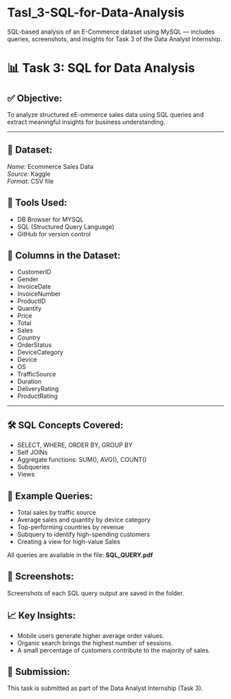 # Tasl_3-SQL-for-Data-Analysis
SQL-based analysis of an E-Commerce dataset using MySQL — includes queries, screenshots, and insights for Task 3 of the Data Analyst Internship.

# 📊 Task 3: SQL for Data Analysis

## ✅ Objective:
To analyze structured eE-ommerce sales data using SQL queries and extract meaningful insights for business understanding.

---

## 📁 Dataset:
*Name:* Ecommerce Sales Data  
*Source:* Kaggle  
*Format:* CSV file 

## 🧰 Tools Used:
- DB Browser for MYSQL
- SQL (Structured Query Language)
- GitHub for version control

## 📌 Columns in the Dataset:
- CustomerID
- Gender
- InvoiceDate
- InvoiceNumber
- ProductID
- Quantity
- Price
- Total
- Sales
- Country
- OrderStatus
- DeviceCategory
- Device
- OS
- TrafficSource
- Duration
- DeliveryRating
- ProductRating

---

## 🛠 SQL Concepts Covered:
- SELECT, WHERE, ORDER BY, GROUP BY
- Self JOINs 
- Aggregate functions: SUM(), AVG(), COUNT()
- Subqueries
- Views

## 🧪 Example Queries:
- Total sales by traffic source
- Average sales and quantity by device category
- Top-performing countries by revenue
- Subquery to identify high-spending customers
- Creating a view for high-value Sales

All queries are available in the file: **SQL_QUERY.pdf**

## 📸 Screenshots:
Screenshots of each SQL query output are saved in the  folder.

## 📈 Key Insights:
- Mobile users generate higher average order values.
- Organic search brings the highest number of sessions.
- A small percentage of customers contribute to the majority of sales.

## 🔗 Submission:
This task is submitted as part of the Data Analyst Internship (Task 3).  

